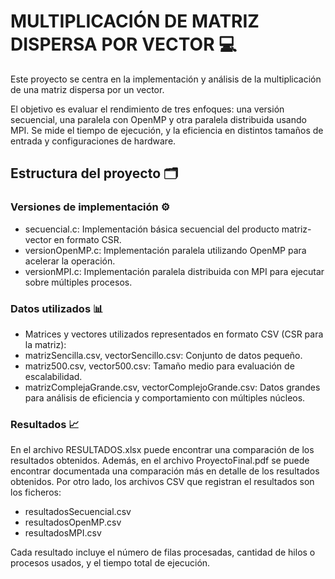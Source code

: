 # MULTIPLICACIÓN DE MATRIZ DISPERSA POR VECTOR 💻

Este proyecto se centra en la implementación y análisis de la multiplicación de una matriz dispersa por un vector.

El objetivo es evaluar el rendimiento de tres enfoques: una versión secuencial, una paralela con OpenMP y otra paralela distribuida usando MPI. Se mide el tiempo de ejecución, y la eficiencia en distintos tamaños de entrada y configuraciones de hardware.

## Estructura del proyecto 🗂️
### Versiones de implementación ⚙️
- secuencial.c: Implementación básica secuencial del producto matriz-vector en formato CSR.
- versionOpenMP.c: Implementación paralela utilizando OpenMP para acelerar la operación.
- versionMPI.c: Implementación paralela distribuida con MPI para ejecutar sobre múltiples procesos.

### Datos utilizados 📊
- Matrices y vectores utilizados representados en formato CSV (CSR para la matriz):
- matrizSencilla.csv, vectorSencillo.csv: Conjunto de datos pequeño.
- matriz500.csv, vector500.csv: Tamaño medio para evaluación de escalabilidad.
- matrizComplejaGrande.csv, vectorComplejoGrande.csv: Datos grandes para análisis de eficiencia y comportamiento con múltiples núcleos.

### Resultados 📈
En el archivo RESULTADOS.xlsx puede encontrar una comparación de los resultados obtenidos. Además, en el archivo ProyectoFinal.pdf se puede encontrar documentada una comparación más en detalle de los resultados obtenidos.
Por otro lado, los archivos CSV que registran el resultados son los ficheros:

- resultadosSecuencial.csv
- resultadosOpenMP.csv
- resultadosMPI.csv

Cada resultado incluye el número de filas procesadas, cantidad de hilos o procesos usados, y el tiempo total de ejecución.
